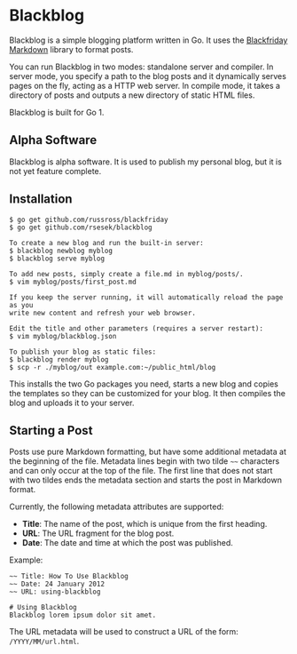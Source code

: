 # Blackblog

Blackblog is a simple blogging platform written in Go. It uses the
[Blackfriday Markdown](https://github.com/russross/blackfriday) library to
format posts.

You can run Blackblog in two modes: standalone server and compiler. In server
mode, you specify a path to the blog posts and it dynamically serves pages on
the fly, acting as a HTTP web server. In compile mode, it takes a directory
of posts and outputs a new directory of static HTML files.

Blackblog is built for Go 1.

## Alpha Software

Blackblog is alpha software. It is used to publish my personal blog, but it is
not yet feature complete.

## Installation

    $ go get github.com/russross/blackfriday
    $ go get github.com/rsesek/blackblog

    To create a new blog and run the built-in server:
    $ blackblog newblog myblog
    $ blackblog serve myblog

    To add new posts, simply create a file.md in myblog/posts/.
    $ vim myblog/posts/first_post.md

    If you keep the server running, it will automatically reload the page as you
    write new content and refresh your web browser.

    Edit the title and other parameters (requires a server restart):
    $ vim myblog/blackblog.json

    To publish your blog as static files:
    $ blackblog render myblog
    $ scp -r ./myblog/out example.com:~/public_html/blog

This installs the two Go packages you need, starts a new blog and copies the
templates so they can be customized for your blog. It then compiles the blog
and uploads it to your server.

## Starting a Post

Posts use pure Markdown formatting, but have some additional metadata at the
beginning of the file. Metadata lines begin with two tilde `~~` characters and
can only occur at the top of the file. The first line that does not start with
two tildes ends the metadata section and starts the post in Markdown format.

Currently, the following metadata attributes are supported:

* **Title**: The name of the post, which is unique from the first heading.
* **URL**: The URL fragment for the blog post.
* **Date**: The date and time at which the post was published.

Example:

    ~~ Title: How To Use Blackblog
    ~~ Date: 24 January 2012
    ~~ URL: using-blackblog

    # Using Blackblog
    Blackblog lorem ipsum dolor sit amet.

The URL metadata will be used to construct a URL of the form:
`/YYYY/MM/url.html`.
